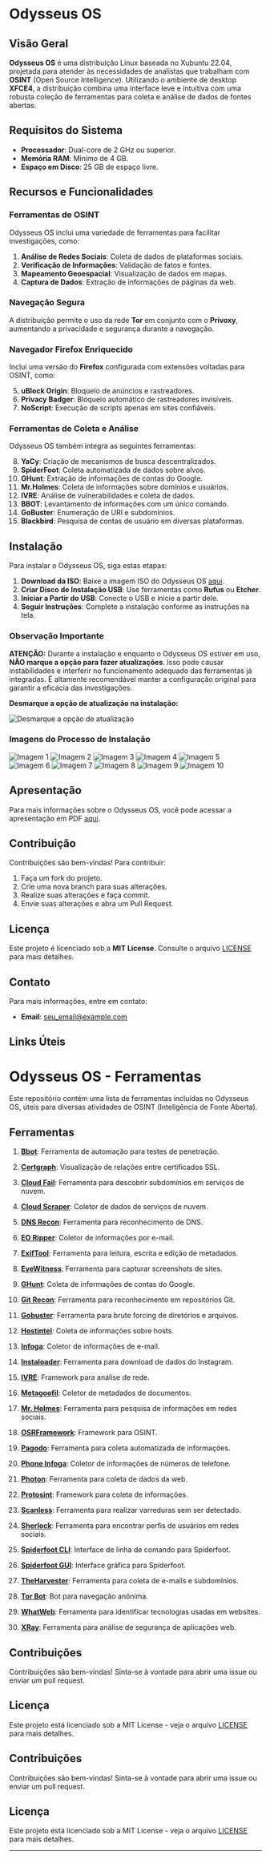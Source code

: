 # Odysseus OS

## Visão Geral

**Odysseus OS** é uma distribuição Linux baseada no Xubuntu 22.04, projetada para atender às necessidades de analistas que trabalham com **OSINT** (Open Source Intelligence). Utilizando o ambiente de desktop **XFCE4**, a distribuição combina uma interface leve e intuitiva com uma robusta coleção de ferramentas para coleta e análise de dados de fontes abertas.

## Requisitos do Sistema

- **Processador**: Dual-core de 2 GHz ou superior.
- **Memória RAM**: Mínimo de 4 GB.
- **Espaço em Disco**: 25 GB de espaço livre.

## Recursos e Funcionalidades

### Ferramentas de OSINT

Odysseus OS inclui uma variedade de ferramentas para facilitar investigações, como:

1. **Análise de Redes Sociais**: Coleta de dados de plataformas sociais.
2. **Verificação de Informações**: Validação de fatos e fontes.
3. **Mapeamento Geoespacial**: Visualização de dados em mapas.
4. **Captura de Dados**: Extração de informações de páginas da web.

### Navegação Segura

A distribuição permite o uso da rede **Tor** em conjunto com o **Privoxy**, aumentando a privacidade e segurança durante a navegação.

### Navegador Firefox Enriquecido

Inclui uma versão do **Firefox** configurada com extensões voltadas para OSINT, como:

5. **uBlock Origin**: Bloqueio de anúncios e rastreadores.
6. **Privacy Badger**: Bloqueio automático de rastreadores invisíveis.
7. **NoScript**: Execução de scripts apenas em sites confiáveis.

### Ferramentas de Coleta e Análise

Odysseus OS também integra as seguintes ferramentas:

8. **YaCy**: Criação de mecanismos de busca descentralizados.
9. **SpiderFoot**: Coleta automatizada de dados sobre alvos.
10. **GHunt**: Extração de informações de contas do Google.
11. **Mr.Holmes**: Coleta de informações sobre domínios e usuários.
12. **IVRE**: Análise de vulnerabilidades e coleta de dados.
13. **BBOT**: Levantamento de informações com um único comando.
14. **GoBuster**: Enumeração de URI e subdomínios.
15. **Blackbird**: Pesquisa de contas de usuário em diversas plataformas.

## Instalação

Para instalar o Odysseus OS, siga estas etapas:

1. **Download da ISO**: Baixe a imagem ISO do Odysseus OS [aqui](https://drive.google.com/file/d/1fQdedBn9Y5oxCDPeMPfNhucJ0v_HIIWk/view?usp=sharing).
2. **Criar Disco de Instalação USB**: Use ferramentas como **Rufus** ou **Etcher**.
3. **Iniciar a Partir do USB**: Conecte o USB e inicie a partir dele.
4. **Seguir Instruções**: Complete a instalação conforme as instruções na tela.

### Observação Importante

**ATENÇÃO:** Durante a instalação e enquanto o Odysseus OS estiver em uso, **NÃO marque a opção para fazer atualizações**. Isso pode causar instabilidades e interferir no funcionamento adequado das ferramentas já integradas. É altamente recomendável manter a configuração original para garantir a eficácia das investigações.

**Desmarque a opção de atualização na instalação:**

![Desmarque a opção de atualização](3.png)

### Imagens do Processo de Instalação

![Imagem 1](1.png)
![Imagem 2](2.png)
![Imagem 3](3.png)
![Imagem 4](4.png)
![Imagem 5](5.png)
![Imagem 6](6.png)
![Imagem 7](7.png)
![Imagem 8](8.png)
![Imagem 9](9.png)
![Imagem 10](10.png)

## Apresentação

Para mais informações sobre o Odysseus OS, você pode acessar a apresentação em PDF [aqui](odysseus-presentation.pdf).

## Contribuição

Contribuições são bem-vindas! Para contribuir:

1. Faça um fork do projeto.
2. Crie uma nova branch para suas alterações.
3. Realize suas alterações e faça commit.
4. Envie suas alterações e abra um Pull Request.

## Licença

Este projeto é licenciado sob a **MIT License**. Consulte o arquivo [LICENSE](LICENSE) para mais detalhes.

## Contato

Para mais informações, entre em contato:

- **Email**: [seu_email@example.com](mailto:seu_email@example.com)

## Links Úteis

# Odysseus OS - Ferramentas

Este repositório contém uma lista de ferramentas incluídas no Odysseus OS, úteis para diversas atividades de OSINT (Inteligência de Fonte Aberta).

## Ferramentas

1. **[Bbot](https://github.com/blacklanternsecurity/bbot)**: Ferramenta de automação para testes de penetração.
   
2. **[Certgraph](https://github.com/lanrat/certgraph)**: Visualização de relações entre certificados SSL.

3. **[Cloud Fail](https://github.com/m0rtem/CloudFail)**: Ferramenta para descobrir subdomínios em serviços de nuvem.

4. **[Cloud Scraper](https://github.com/jordanpotti/CloudScraper)**: Coletor de dados de serviços de nuvem.

5. **[DNS Recon](https://github.com/darkoperator/dnsrecon)**: Ferramenta para reconhecimento de DNS.

6. **[EO Ripper](https://github.com/Quantika14/email-osint-ripper)**: Coletor de informações por e-mail.

7. **[ExifTool](https://exiftool.org/)**: Ferramenta para leitura, escrita e edição de metadados.

8. **[EyeWitness](https://github.com/RedSiege/EyeWitness.git)**: Ferramenta para capturar screenshots de sites.

9. **[GHunt](https://github.com/mxrch/GHunt)**: Coleta de informações de contas do Google.

10. **[Git Recon](https://github.com/GONZOsint/gitrecon)**: Ferramenta para reconhecimento em repositórios Git.

11. **[Gobuster](https://github.com/OJ/gobuster)**: Ferramenta para brute forcing de diretórios e arquivos.

12. **[Hostintel](https://github.com/keithjjones/hostintel)**: Coleta de informações sobre hosts.

13. **[Infoga](https://github.com/m4ll0k/Infoga)**: Coletor de informações de e-mail.

14. **[Instaloader](https://github.com/instaloader/instaloader)**: Ferramenta para download de dados do Instagram.

15. **[IVRE](https://github.com/ivre/ivre)**: Framework para análise de rede.

16. **[Metagoofil](https://github.com/opsdisk/metagoofil)**: Coletor de metadados de documentos.

17. **[Mr. Holmes](https://github.com/Lucksi/Mr.Holmes)**: Ferramenta para pesquisa de informações em redes sociais.

18. **[OSRFramework](https://github.com/i3visio/osrframework)**: Framework para OSINT.

19. **[Pagodo](https://github.com/opsdisk/pagodo)**: Ferramenta para coleta automatizada de informações.

20. **[Phone Infoga](https://github.com/sundowndev/phoneinfoga)**: Coletor de informações de números de telefone.

21. **[Photon](https://github.com/s0md3v/Photon)**: Ferramenta para coleta de dados da web.

22. **[Protosint](https://github.com/pixelbubble/ProtOSINT)**: Framework para coleta de informações.

23. **[Scanless](https://github.com/vesche/scanless)**: Ferramenta para realizar varreduras sem ser detectado.

24. **[Sherlock](https://github.com/sherlock-project/sherlock)**: Ferramenta para encontrar perfis de usuários em redes sociais.

25. **[Spiderfoot CLI](https://github.com/smicallef/spiderfoot)**: Interface de linha de comando para Spiderfoot.

26. **[Spiderfoot GUI](https://github.com/smicallef/spiderfoot)**: Interface gráfica para Spiderfoot.

27. **[TheHarvester](https://github.com/laramies/theHarvester)**: Ferramenta para coleta de e-mails e subdomínios.

28. **[Tor Bot](https://github.com/DedSecInside/TorBot)**: Bot para navegação anônima.

29. **[WhatWeb](https://github.com/urbanadventurer/WhatWeb)**: Ferramenta para identificar tecnologias usadas em websites.

30. **[XRay](https://github.com/evilsocket/xray)**: Ferramenta para análise de segurança de aplicações web.

## Contribuições

Contribuições são bem-vindas! Sinta-se à vontade para abrir uma issue ou enviar um pull request.

## Licença

Este projeto está licenciado sob a MIT License - veja o arquivo [LICENSE](LICENSE) para mais detalhes.


## Contribuições

Contribuições são bem-vindas! Sinta-se à vontade para abrir uma issue ou enviar um pull request.

## Licença

Este projeto está licenciado sob a MIT License - veja o arquivo [LICENSE](LICENSE) para mais detalhes.


---
